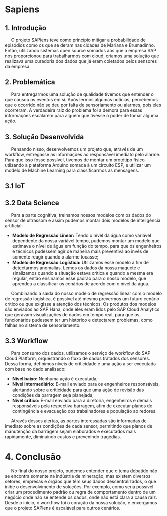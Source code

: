 # Sapiens

## 1. Introdução
&nbsp;&nbsp;&nbsp;&nbsp;&nbsp;O projeto SAPiens teve como princípio mitigar a probabilidade de episódios como os que se deram nas cidades de Mariana e Brumadinho. 
Então, utilizando sistemas open source somados aos que a empresa SAP nos proporcionou para trabalharmos com cloud, criamos uma solução que realizava uma curadoria dos dados que 
já eram coletados pelos sensores da empresa.

## 2. Problemática
&nbsp;&nbsp;&nbsp;&nbsp;&nbsp;Para entregarmos uma solução de qualidade tivemos que entender o que causou os eventos em si. Após lermos algumas notícias, percebemos que o 
ocorrido não se deu por falta de sensoriamento ou alarmes, pois eles ocorreram. A verdadeira raiz do problema foi a demora para essas informações escalarem para alguém que 
tivesse o poder de tomar alguma ação.

## 3. Solução Desenvolvida
&nbsp;&nbsp;&nbsp;&nbsp;&nbsp;Pensando nisso, desenvolvemos um projeto que, através de um workflow, entregasse as informações ao responsável imediato pelo alarme. 
Para que isso fosse possível, tivemos de montar um protótipo físico utiizando a plataforma Arduino somada à um circuito ESP, e utilizar um modelo de Machine Learning para 
classificarmos as mensagens.

## 3.1 IoT

## 3.2 Data Science
&nbsp;&nbsp;&nbsp;&nbsp;&nbsp;Para a parte cognitiva, treinamos nossos modelos com os dados do sensor de ultrassom e assim pudemos montar dois modelos de inteligência artificial:
  * <b>Modelo de Regressão Linear:</b> Tendo o nível da água como variável dependente da nossa variável tempo, pudemos montar um modelo que estimava o nível de água em função do 
  tempo, para que os engenheiros e técnicos pudessem agir de maneira mais preventiva ao invés de somente reagir quando o alarme tocasse;
  * <b>Modelo de Regressão Logística:</b> Utilizamos esse modelo a fim de detectarmos anomalias. Lemos os dados da nossa maquete e sinalizamos quando a situação estava crítica e
  quando a mesma era regular, então ensinamos esse padrão para o nosso modelo, que aprendeu a classificar os cenários de acordo com o nível da água.

&nbsp;&nbsp;&nbsp;&nbsp;&nbsp;Combinando a saída do nosso modelo de regressão linear com o modelo de regressão logística, é possível até mesmo prevermos um futuro cenário crítico
ou que exigisse a atenção dos técnicos. Os produtos dos modelos são enviados ao SAP Hana, onde eles eram lidos pelo SAP Cloud Analytics que geravam visualizações de dados em tempo
real, para que os funcionários pudessem ter um histórico e detectarem problemas, como falhas no sistema de sensoriamento.

## 3.3 Workflow
&nbsp;&nbsp;&nbsp;&nbsp;&nbsp;Para consumo dos dados, utilizamos o serviço de workflow do SAP Cloud Platform, orquestrando o fluxo de dados tratados dos sensores. Dessa forma, definimos níveis de criticidade e uma ação a ser executada com base no dado analisado: 

  * <b>Nível baixo:</b> Nenhuma ação é executada;
  * <b>Nível intermediário:</b> E-mail enviado para os engenheiros responsáveis, alertando sobre a criticidade para que uma ação de revisão das condições da barragem seja planejada;
  * <b>Nível crítico:</b> E-mail enviado para a diretoria, engenheiros e demais responsáveis pela respectiva barragem, afim de executar planos de contingência e evacuação dos trabalhadores e população ao redores. 


&nbsp;&nbsp;&nbsp;&nbsp;&nbsp;Através desses alertas, as partes interessadas são informadas de imediato sobre as condições de cada sensor, permitindo que planos de manutenção da barragem sejam elaborados e executados mais rapidamente, diminuindo custos e prevenindo tragédias.

# 4. Conclusão
&nbsp;&nbsp;&nbsp;&nbsp;&nbsp;No final do nosso projeto, pudemos entender que o tema debatido não se encontra somente na indústria de mineração, mas existem diversos setores, empresas e órgãos que têm seus
dados descentralizados, o que inibe o desenvolvimento de soluções. Por exemplo, como seria possível criar um procedimento padrão ou regra de comportamento dentro de um negócio
onde não se entende os dados, onde não está clara a causa raiz. Desde o início, o workflow foi o coração da nossa solução, e enxergamos que o projeto SAPiens é escalável para
outros cenários.
